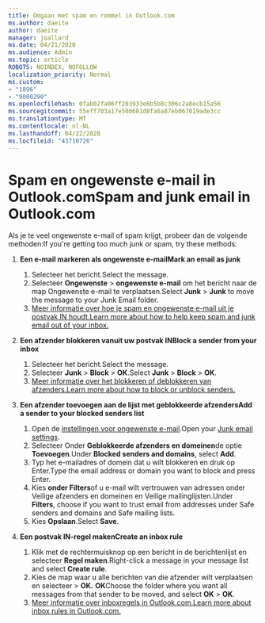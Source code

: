 ```yaml
---
title: Omgaan met spam en rommel in Outlook.com
ms.author: daeite
author: daeite
manager: joallard
ms.date: 04/21/2020
ms.audience: Admin
ms.topic: article
ROBOTS: NOINDEX, NOFOLLOW
localization_priority: Normal
ms.custom:
- "1896"
- "9000290"
ms.openlocfilehash: 0fab02fa06ff203933e6b5b8c306c2a8ecb15a56
ms.sourcegitcommit: 55eff703a17e500681d8fa6a87eb067019ade3cc
ms.translationtype: MT
ms.contentlocale: nl-NL
ms.lasthandoff: 04/22/2020
ms.locfileid: "43710726"
---
```

# <a name="spam-and-junk-email-in-outlookcom"></a><span data-ttu-id="5b275-102">Spam en ongewenste e-mail in Outlook.com</span><span class="sxs-lookup"><span data-stu-id="5b275-102">Spam and junk email in Outlook.com</span></span>

<span data-ttu-id="5b275-103">Als je te veel ongewenste e-mail of spam krijgt, probeer dan de volgende methoden:</span><span class="sxs-lookup"><span data-stu-id="5b275-103">If you're getting too much junk or spam, try these methods:</span></span>

1. <span data-ttu-id="5b275-104">**Een e-mail markeren als ongewenste e-mail**</span><span class="sxs-lookup"><span data-stu-id="5b275-104">**Mark an email as junk**</span></span>
    1. <span data-ttu-id="5b275-105">Selecteer het bericht.</span><span class="sxs-lookup"><span data-stu-id="5b275-105">Select the message.</span></span>
    1. <span data-ttu-id="5b275-106">Selecteer **Ongewenste** > **ongewenste e-mail** om het bericht naar de map Ongewenste e-mail te verplaatsen.</span><span class="sxs-lookup"><span data-stu-id="5b275-106">Select **Junk** > **Junk** to move the message to your Junk Email folder.</span></span>
    1. [<span data-ttu-id="5b275-107">Meer informatie over hoe je spam en ongewenste e-mail uit je postvak IN houdt.</span><span class="sxs-lookup"><span data-stu-id="5b275-107">Learn more about how to help keep spam and junk email out of your inbox.</span></span>](https://support.office.com/article/a3ece97b-82f8-4a5e-9ac3-e92fa6427ae4?wt.mc_id=Office_Outlook_com_Alchemy)

1. <span data-ttu-id="5b275-108">**Een afzender blokkeren vanuit uw postvak IN**</span><span class="sxs-lookup"><span data-stu-id="5b275-108">**Block a sender from your inbox**</span></span>
    1. <span data-ttu-id="5b275-109">Selecteer het bericht.</span><span class="sxs-lookup"><span data-stu-id="5b275-109">Select the message.</span></span>
    1. <span data-ttu-id="5b275-110">Selecteer **Junk** > **Block** > **OK**.</span><span class="sxs-lookup"><span data-stu-id="5b275-110">Select **Junk** > **Block** > **OK**.</span></span>
    1. [<span data-ttu-id="5b275-111">Meer informatie over het blokkeren of deblokkeren van afzenders.</span><span class="sxs-lookup"><span data-stu-id="5b275-111">Learn more about how to block or unblock senders.</span></span>](https://support.office.com/article/afba1c94-77bb-4f50-8b85-057cf52f4d5e?wt.mc_id=Office_Outlook_com_Alchemy)

1. <span data-ttu-id="5b275-112">**Een afzender toevoegen aan de lijst met geblokkeerde afzenders**</span><span class="sxs-lookup"><span data-stu-id="5b275-112">**Add a sender to your blocked senders list**</span></span>
    1. <span data-ttu-id="5b275-113">Open de [instellingen voor ongewenste e-mail](https://outlook.live.com/mail/options/mail/junkEmail/blockedSendersAndDomainsV2).</span><span class="sxs-lookup"><span data-stu-id="5b275-113">Open your [Junk email settings](https://outlook.live.com/mail/options/mail/junkEmail/blockedSendersAndDomainsV2).</span></span>
    1. <span data-ttu-id="5b275-114">Selecteer Onder **Geblokkeerde afzenders en domeinen**de optie **Toevoegen**.</span><span class="sxs-lookup"><span data-stu-id="5b275-114">Under **Blocked senders and domains**, select **Add**.</span></span>
    1. <span data-ttu-id="5b275-115">Typ het e-mailadres of domein dat u wilt blokkeren en druk op Enter.</span><span class="sxs-lookup"><span data-stu-id="5b275-115">Type the email address or domain you want to block and press Enter.</span></span>
    1. <span data-ttu-id="5b275-116">Kies **onder Filters**of u e-mail wilt vertrouwen van adressen onder Veilige afzenders en domeinen en Veilige mailinglijsten.</span><span class="sxs-lookup"><span data-stu-id="5b275-116">Under **Filters**, choose if you want to trust email from addresses under Safe senders and domains and Safe mailing lists.</span></span>
    1. <span data-ttu-id="5b275-117">Kies **Opslaan**.</span><span class="sxs-lookup"><span data-stu-id="5b275-117">Select **Save**.</span></span>

1. <span data-ttu-id="5b275-118">**Een postvak IN-regel maken**</span><span class="sxs-lookup"><span data-stu-id="5b275-118">**Create an inbox rule**</span></span>
    1. <span data-ttu-id="5b275-119">Klik met de rechtermuisknop op een bericht in de berichtenlijst en selecteer **Regel maken**.</span><span class="sxs-lookup"><span data-stu-id="5b275-119">Right-click a message in your message list and select **Create rule**.</span></span>
    1. <span data-ttu-id="5b275-120">Kies de map waar u alle berichten van die afzender wilt verplaatsen en selecteer > **OK.** **OK**</span><span class="sxs-lookup"><span data-stu-id="5b275-120">Choose the folder where you want all messages from that sender to be moved, and select **OK** > **OK**.</span></span>
    1. [<span data-ttu-id="5b275-121">Meer informatie over inboxregels in Outlook.com.</span><span class="sxs-lookup"><span data-stu-id="5b275-121">Learn more about inbox rules in Outlook.com.</span></span>](https://support.office.com/article/4b094371-a5d7-49bd-8b1b-4e4896a7cc5d?wt.mc_id=Office_Outlook_com_Alchemy)